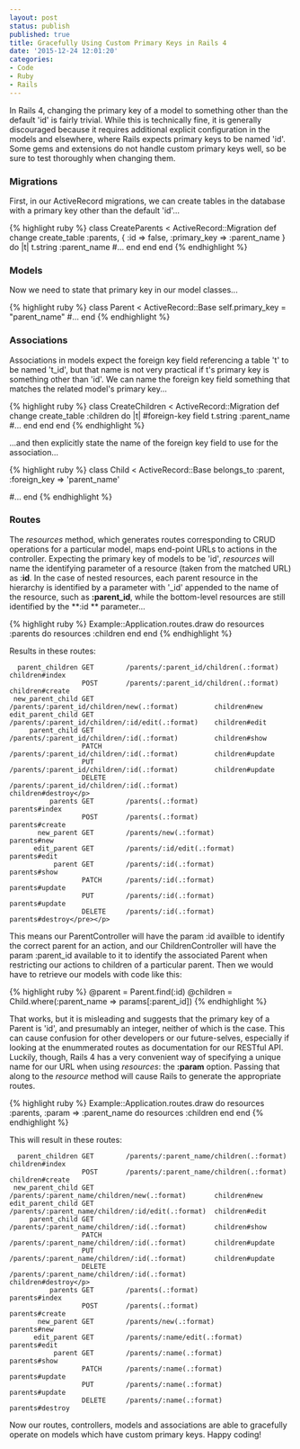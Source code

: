 ```yaml
---
layout: post
status: publish
published: true
title: Gracefully Using Custom Primary Keys in Rails 4
date: '2015-12-24 12:01:20'
categories:
- Code
- Ruby
- Rails
---
```

In Rails 4, changing the primary key of a model to something other than the default 'id' is fairly trivial. While this is technically fine, it is generally discouraged because it requires additional explicit configuration in the models and elsewhere, where Rails expects primary keys to be named 'id'. Some gems and extensions do not handle custom primary keys well, so be sure to test thoroughly when changing them.

### Migrations

First, in our ActiveRecord migrations, we can create tables in the database with a primary key other than the default 'id'...

{% highlight ruby %}
class CreateParents < ActiveRecord::Migration
  def change
    create_table  :parents,
    {
      :id           => false,
      :primary_key  => :parent_name
    } do |t|
      t.string :parent_name
      #...
    end
  end
end
{% endhighlight %}

### Models
Now we need to state that primary key in our model classes...

{% highlight ruby %}
class Parent < ActiveRecord::Base
  self.primary_key = "parent_name"
  #...
end
{% endhighlight %}

### Associations

Associations in models expect the foreign key field referencing a table 't' to be named 't_id', but that name is not very practical if t's primary key is something other than 'id'. We can name the foreign key field something that matches the related model's primary key...

{% highlight ruby %}
class CreateChildren < ActiveRecord::Migration
  def change
    create_table :children do |t|
      #foreign-key field
      t.string :parent_name
      #...
    end
  end
end
{% endhighlight %}

...and then explicitly state the name of the foreign key field to use for the association...

{% highlight ruby %}
class Child < ActiveRecord::Base
  belongs_to  :parent,
              :foreign_key => 'parent_name'</p>
  #...
end
{% endhighlight %}

### Routes

The _resources_ method, which generates routes corresponding to CRUD operations for a particular model, maps end-point URLs to actions in the controller. Expecting the primary key of models to be 'id', _resources_ will name the identifying parameter of a resource (taken from the matched URL) as :**id**. In the case of nested resources, each parent resource in the hierarchy is identified by a parameter with '_id' appended to the name of the resource, such as **:parent_id**, while the bottom-level resources are still identified by the **:id ** parameter...

{% highlight ruby %}
Example::Application.routes.draw do
  resources :parents do
    resources :children
  end
end
{% endhighlight %}

Results in these routes:

      parent_children GET        /parents/:parent_id/children(.:format)             children#index
                      POST       /parents/:parent_id/children(.:format)             children#create
     new_parent_child GET        /parents/:parent_id/children/new(.:format)         children#new
    edit_parent_child GET        /parents/:parent_id/children/:id/edit(.:format)    children#edit
         parent_child GET        /parents/:parent_id/children/:id(.:format)         children#show
                      PATCH      /parents/:parent_id/children/:id(.:format)         children#update
                      PUT        /parents/:parent_id/children/:id(.:format)         children#update
                      DELETE     /parents/:parent_id/children/:id(.:format)         children#destroy</p>
              parents GET        /parents(.:format)                                 parents#index
                      POST       /parents(.:format)                                 parents#create
           new_parent GET        /parents/new(.:format)                             parents#new
          edit_parent GET        /parents/:id/edit(.:format)                        parents#edit
               parent GET        /parents/:id(.:format)                             parents#show
                      PATCH      /parents/:id(.:format)                             parents#update
                      PUT        /parents/:id(.:format)                             parents#update
                      DELETE     /parents/:id(.:format)                             parents#destroy</pre></p>

This means our ParentController will have the param :id availble to identify the correct parent for an action, and our ChildrenController will have the param :parent_id available to it to identify the associated Parent when restricting our actions to children of a particular parent. Then we would have to retrieve our models with code like this:

{% highlight ruby %}
@parent   = Parent.find(:id)
@children = Child.where(:parent_name => params[:parent_id])
{% endhighlight %}

That works, but it is misleading and suggests that the primary key of a Parent is 'id', and presumably an integer, neither of which is the case. This can cause confusion for other developers or our future-selves, especially if looking at the enummerated routes as documentation for our RESTful API. Luckily, though, Rails 4 has a very convenient way of specifying a unique name for our URL when using _resources_: the **:param** option. Passing that along to the _resource_ method will cause Rails to generate the appropriate routes.

{% highlight ruby %}
Example::Application.routes.draw do
  resources :parents,
            :param => :parent_name do
    resources :children
  end
end
{% endhighlight %}

This will result in these routes:

      parent_children GET        /parents/:parent_name/children(.:format)           children#index
                      POST       /parents/:parent_name/children(.:format)           children#create
     new_parent_child GET        /parents/:parent_name/children/new(.:format)       children#new
    edit_parent_child GET        /parents/:parent_name/children/:id/edit(.:format)  children#edit
         parent_child GET        /parents/:parent_name/children/:id(.:format)       children#show
                      PATCH      /parents/:parent_name/children/:id(.:format)       children#update
                      PUT        /parents/:parent_name/children/:id(.:format)       children#update
                      DELETE     /parents/:parent_name/children/:id(.:format)       children#destroy</p>
              parents GET        /parents(.:format)                                 parents#index
                      POST       /parents(.:format)                                 parents#create
           new_parent GET        /parents/new(.:format)                             parents#new
          edit_parent GET        /parents/:name/edit(.:format)                      parents#edit
               parent GET        /parents/:name(.:format)                           parents#show
                      PATCH      /parents/:name(.:format)                           parents#update
                      PUT        /parents/:name(.:format)                           parents#update
                      DELETE     /parents/:name(.:format)                           parents#destroy

Now our routes, controllers, models and associations are able to gracefully operate on models which have custom primary keys. Happy coding!
